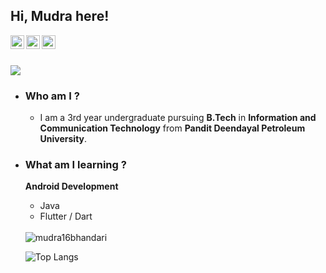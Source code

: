 ## Hi, Mudra here!

<a href="https://discord.gg/MudraB#7282">
  <img align="left" alt="Mudra's Discord" width="22px" src="https://cdn.jsdelivr.net/npm/simple-icons@v3/icons/discord.svg" />
</a>
<a href="https://mobile.twitter.com/MudraBhandari">
  <img align="left" alt="Mudra Bhandari | Twitter" width="22px" src="https://cdn.jsdelivr.net/npm/simple-icons@v3/icons/twitter.svg" />
</a>
<a href="https://www.linkedin.com/in/mudra-bhandari-27190616a/">
  <img align="left" alt="Mudra's LinkdeIn" width="22px" src="https://cdn.jsdelivr.net/npm/simple-icons@v3/icons/linkedin.svg" />
</a>
</br>
</br>

![](https://visitor-badge.glitch.me/badge?page_id=mudra16bhandari.mudra16bhandari)
</br>

- ### Who am I ? 
    - I am a 3rd year undergraduate pursuing <b>B.Tech</b> in <b>Information and Communication Technology</b> from <b>Pandit Deendayal Petroleum University</b>.
- ### What am I learning ?
    <b>Android Development </b>
    - Java
    - Flutter / Dart  
    
    </br>

    <img src="https://github-readme-stats-five-lyart.vercel.app/api?username=mudra16bhandari&show_icons=true" alt="mudra16bhandari" />

  ![Top Langs](https://github-readme-stats.vercel.app/api/top-langs/?username=mudra16bhandari&langs_count=8)


